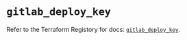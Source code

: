 # `gitlab_deploy_key`

Refer to the Terraform Registory for docs: [`gitlab_deploy_key`](https://registry.terraform.io/providers/gitlabhq/gitlab/16.4.0/docs/resources/deploy_key).
